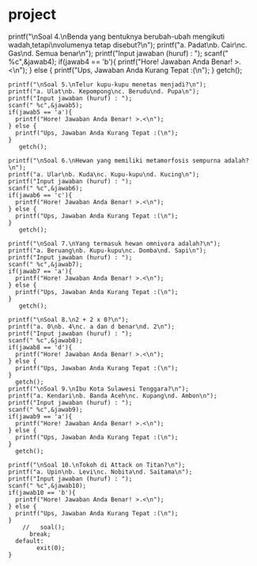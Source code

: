 # project

printf("\nSoal 4.\nBenda yang bentuknya berubah-ubah mengikuti wadah,tetapi\nvolumenya tetap disebut?\n");
     printf("a. Padat\nb. Cair\nc. Gas\nd. Semua benar\n");
     printf("Input jawaban (huruf) : ");
     scanf(" %c",&jawab4);
     if(jawab4 == 'b'){
       printf("Hore! Jawaban Anda Benar! >.<\n");
     } else {
       printf("Ups, Jawaban Anda Kurang Tepat :(\n");
     }
       getch();

    printf("\nSoal 5.\nTelur kupu-kupu menetas menjadi?\n");
    printf("a. Ulat\nb. Kepompong\nc. Berudu\nd. Pupa\n");
    printf("Input jawaban (huruf) : ");
    scanf(" %c",&jawab5);
    if(jawab5 == 'a'){
      printf("Hore! Jawaban Anda Benar! >.<\n");
    } else {
      printf("Ups, Jawaban Anda Kurang Tepat :(\n");
    }
       getch();
      
    printf("\nSoal 6.\nHewan yang memiliki metamorfosis sempurna adalah?\n");
    printf("a. Ular\nb. Kuda\nc. Kupu-kupu\nd. Kucing\n");
    printf("Input jawaban (huruf) : ");
    scanf(" %c",&jawab6);
    if(jawab6 == 'c'){
      printf("Hore! Jawaban Anda Benar! >.<\n");
    } else {
      printf("Ups, Jawaban Anda Kurang Tepat :(\n");
    }
       getch();
      
    printf("\nSoal 7.\nYang termasuk hewan omnivora adalah?\n");
    printf("a. Beruang\nb. Kupu-kupu\nc. Domba\nd. Sapi\n");
    printf("Input jawaban (huruf) : ");
    scanf(" %c",&jawab7);
    if(jawab7 == 'a'){
      printf("Hore! Jawaban Anda Benar! >.<\n");
    } else {
      printf("Ups, Jawaban Anda Kurang Tepat :(\n");
    }
       getch();
      
    printf("\nSoal 8.\n2 + 2 x 0?\n");
    printf("a. 0\nb. 4\nc. a dan d benar\nd. 2\n");
    printf("Input jawaban (huruf) : ");
    scanf(" %c",&jawab8);
    if(jawab8 == 'd'){
      printf("Hore! Jawaban Anda Benar! >.<\n");
    } else {
      printf("Ups, Jawaban Anda Kurang Tepat :(\n");
    }
      getch();
    printf("\nSoal 9.\nIbu Kota Sulawesi Tenggara?\n");
    printf("a. Kendari\nb. Banda Aceh\nc. Kupang\nd. Ambon\n");
    printf("Input jawaban (huruf) : ");
    scanf(" %c",&jawab9);
    if(jawab9 == 'a'){
      printf("Hore! Jawaban Anda Benar! >.<\n");
    } else {
      printf("Ups, Jawaban Anda Kurang Tepat :(\n");
    }
      getch();
      
    printf("\nSoal 10.\nTokoh di Attack on Titan?\n");
    printf("a. Upin\nb. Levi\nc. Nobita\nd. Saitama\n");
    printf("Input jawaban (huruf) : ");
    scanf(" %c",&jawab10);
    if(jawab10 == 'b'){
      printf("Hore! Jawaban Anda Benar! >.<\n");
    } else {
      printf("Ups, Jawaban Anda Kurang Tepat :(\n");
    }
        //   soal();
          break;
      default:
            exit(0);
    }
